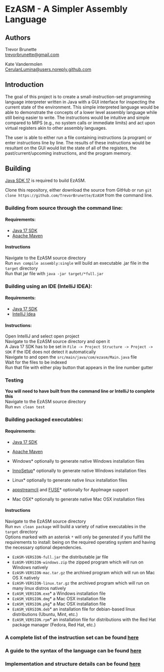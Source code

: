 # EzASM - A Simpler Assembly Language

## Authors
Trevor Brunette\
trevorbrunette@gmail.com

Kate Vandermolen\
CerulanLumina@users.noreply.github.com

## Introduction

The goal of this project is to create a small-instruction-set programming language interpreter written in Java with a GUI interface for inspecting the current state of the environment. This simple interpreted language would be able to demonstrate the concepts of a lower level assembly language while still being easier to write. The instructions would be intuitive and simple compared to MIPS (e.g., no system calls or immediate limits) and act upon virtual registers akin to other assembly languages.

The user is able to either run a file containing instructions (a program) or enter instructions line by line. The results of these instructions would be resultant on the GUI would list the state of all of the registers, the past/current/upcoming instructions, and the program memory.


## Building

[Java SDK 17](https://www.oracle.com/java/technologies/javase/jdk17-archive-downloads.html) is required to build EzASM.

Clone this repository, either download the source from GitHub or run `git clone https://github.com/TrevorBrunette/EzASM` from the command line.

### Building from source through the command line:

#### Requirements:

- [Java 17 SDK](https://www.oracle.com/java/technologies/javase/jdk17-archive-downloads.html)
- [Apache Maven](https://maven.apache.org/index.html)

#### Instructions

Navigate to the EzASM source directory \
Run `mvn compile assembly:single` will build an executable .jar file in the `target` directory \
Run that jar file with `java -jar target/*full.jar`

### Building using an IDE (IntelliJ IDEA):

#### Requirements:

- [Java 17 SDK](https://www.oracle.com/java/technologies/javase/jdk17-archive-downloads.html)
- [IntelliJ Idea](https://www.jetbrains.com/idea/)

#### Instructions:

Open IntelliJ and select open project \
Navigate to the EzASM source directory and open it \
A Java 17 SDK has to be set in `File -> Project Structure -> Project -> SDK` if the IDE does not detect it automatically \
Navigate to and open the `src/main/java/com/ezasm/Main.java` file \
Wait for the files to be indexed \
Run that file with either play button that appears in the line number gutter

### Testing

**You will need to have built from the command line or IntelliJ to complete this** \
Navigate to the EzASM source directory \
Run `mvn clean test`

### Building packaged executables:

#### Requirements:

- [Java 17 SDK](https://www.oracle.com/java/technologies/javase/jdk17-archive-downloads.html)
- [Apache Maven](https://maven.apache.org/index.html)

- Windows* optionally to generate native Windows installation files
- [InnoSetup](https://github.com/fvarrui/JavaPackager/blob/master/docs/windows-tools-guide.md)* optionally to generate native Windows installation files
- Linux* optionally to generate native linux installation files
- [appstreamcli](https://man.archlinux.org/man/appstreamcli.1.en) and [FUSE](https://wiki.archlinux.org/title/FUSE)* optionally for AppImage support
- Mac OSX* optionally to generate native Mac OSX installation files

#### Instructions

Navigate to the EzASM source directory \
Run `mvn clean package` will build a variety of native executables in the `target` directory \
Options marked with an asterisk `*` will only be generated if you fulfill the requirements to install:
being on the required operating system and having the necessary optional dependencies.
- `EzASM-VERSION-full.jar` the distributable jar file
- `EzASM-VERSION-windows.zip` the zipped program which will run on Windows natively
- `EzASM-VERSION-mac.tar.gz` the archived program which will run on Mac OS X natively
- `EzASM-VERSION-linux.tar.gz` the archived program which will run on many linux distros natively
- `EzASM_VERSION.exe`* a Windows installation file
- `EzASM_VERSION.dmg`* a Mac OSX installation file
- `EzASM_VERSION.pkg`* a Mac OSX installation file
- `EzASM_VERSION.deb`* an installation file for debian-based linux distributions (Ubuntu, Mint, etc.)
- `EzASM_VERSION.rpm`* an installation file for distributions with the Red Hat package manager (Fedora, Red Hat, etc.)


### A complete list of the instruction set can be found [here](https://github.com/TrevorBrunette/EzASM/wiki/Instruction-Set)
### A guide to the syntax of the language can be found [here](https://github.com/TrevorBrunette/EzASM/wiki/Syntax)
### Implementation and structure details can be found [here](https://github.com/TrevorBrunette/EzASM/wiki/Structure)

